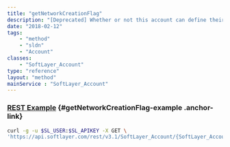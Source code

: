 ```yaml
---
title: "getNetworkCreationFlag"
description: "[Deprecated] Whether or not this account can define their own networks."
date: "2018-02-12"
tags:
    - "method"
    - "sldn"
    - "Account"
classes:
    - "SoftLayer_Account"
type: "reference"
layout: "method"
mainService : "SoftLayer_Account"
---
```


### [REST Example](#getNetworkCreationFlag-example) <a href="/article/rest/"><i class="fas fa-question"></i></a> {#getNetworkCreationFlag-example .anchor-link} 
```bash
curl -g -u $SL_USER:$SL_APIKEY -X GET \
'https://api.softlayer.com/rest/v3.1/SoftLayer_Account/{SoftLayer_AccountID}/getNetworkCreationFlag'
```
